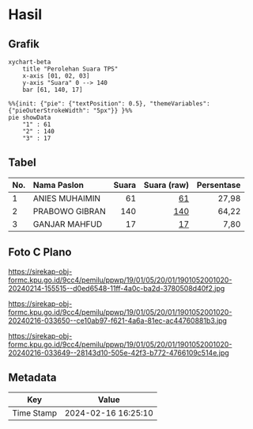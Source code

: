 # Hasil

## Grafik

```mermaid
xychart-beta
    title "Perolehan Suara TPS"
    x-axis [01, 02, 03]
    y-axis "Suara" 0 --> 140
    bar [61, 140, 17]
```

```mermaid
%%{init: {"pie": {"textPosition": 0.5}, "themeVariables": {"pieOuterStrokeWidth": "5px"}} }%%
pie showData
    "1" : 61
    "2" : 140
    "3" : 17
```

## Tabel

| No. | Nama Paslon    | Suara | Suara (raw) | Persentase |
|:--- |:-------------- | -----:| -----------:| ----------:|
| 1   | ANIES MUHAIMIN | 61    | [61][p-1]   | 27,98      |
| 2   | PRABOWO GIBRAN | 140   | [140][p-2]  | 64,22      |
| 3   | GANJAR MAHFUD  | 17    | [17][p-3]   | 7,80       |


[p-1]: https://github.com/gigit-pemilu/pemilu-2024-19-kepulauan-bangka-belitung/blob/main/pilpres/hitung-suara/sub/19-kepulauan-bangka-belitung/sub/01-bangka/sub/05-pemali/sub/2001-air-ruai/sub/020-tps/sub/paslon-1.txt
[p-2]: https://github.com/gigit-pemilu/pemilu-2024-19-kepulauan-bangka-belitung/blob/main/pilpres/hitung-suara/sub/19-kepulauan-bangka-belitung/sub/01-bangka/sub/05-pemali/sub/2001-air-ruai/sub/020-tps/sub/paslon-2.txt
[p-3]: https://github.com/gigit-pemilu/pemilu-2024-19-kepulauan-bangka-belitung/blob/main/pilpres/hitung-suara/sub/19-kepulauan-bangka-belitung/sub/01-bangka/sub/05-pemali/sub/2001-air-ruai/sub/020-tps/sub/paslon-3.txt

## Foto C Plano

https://sirekap-obj-formc.kpu.go.id/9cc4/pemilu/ppwp/19/01/05/20/01/1901052001020-20240214-155515--d0ed6548-11ff-4a0c-ba2d-3780508d40f2.jpg

https://sirekap-obj-formc.kpu.go.id/9cc4/pemilu/ppwp/19/01/05/20/01/1901052001020-20240216-033650--ce10ab97-f621-4a6a-81ec-ac44760881b3.jpg

https://sirekap-obj-formc.kpu.go.id/9cc4/pemilu/ppwp/19/01/05/20/01/1901052001020-20240216-033649--28143d10-505e-42f3-b772-4766109c514e.jpg


## Metadata

| Key        | Value               |
| ---------- | ------------------- |
| Time Stamp | 2024-02-16 16:25:10 |



